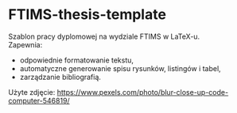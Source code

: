# FTIMS-thesis-template
Szablon pracy dyplomowej na wydziale FTIMS w LaTeX-u.  
Zapewnia:
- odpowiednie formatowanie tekstu,
- automatyczne generowanie spisu rysunków, listingów i tabel,
- zarządzanie bibliografią.  

Użyte zdjęcie: https://www.pexels.com/photo/blur-close-up-code-computer-546819/
